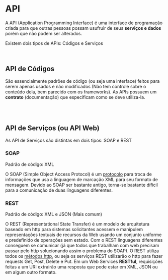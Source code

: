 # API

A API (Application Programming Interface) é uma interface de programação criada para que outras pessoas possam usufruir de seus **serviços e dados** porém que não podem ser alterados.

Existem dois tipos de APIs: Códigos e Serviços

<br>

## API de Códigos

São essencialmente padrões de código (ou seja uma interface) feitos para serem apenas usados e não modificados (Não tem controle sobre o conteúdo dela, bem parecido com os frameworks). As APIs possuem um **contrato** (documentação) que especificam como se deve utiliza-la.

<br><br>

## API de Serviços (ou API Web)

As API de Serviços são distintas em dois tipos: SOAP e REST 

### SOAP

Padrão de código: XML <br>

O SOAP (Simple Object Access Protocol) é um [protocolo](https://github.com/JoaoSodre/Programacao/blob/master/Aplica%C3%A7%C3%B5es%20Back-End.md#como-que-fazem-isso-protocols) para troca de informações que usa a linguagem de marcação XML para seu formato de mensagem. Devido ao SOAP ser bastante antigo, torna-se bastante díficil para a comunicação de duas línguagens diferentes.

### REST

Padrão de código: XML e JSON (Mais comum) <br>

O REST (Representational State Transfer) é um modelo de arquitetura baseado em http para  sistemas solicitantes acessem e manipulem representações textuais de recursos da Web usando um conjunto uniforme e predefinido de operações sem estado. Com o REST línguagens diferentes conseguem se comunicar (já que todos que trabalham com web precisam passar pelo http solucionando assim o problema do SOAP). O REST utiliza todos os [métodos http](https://github.com/JoaoSodre/Programacao/blob/master/Aplica%C3%A7%C3%B5es%20Back-End.md#m%C3%A9todos-http), ou seja os serviços REST utilizarão o http para fazer requests Get, Post, Delete e Put. Em um Web Services **RESTful**, requisições feitas a um URI extrairão uma resposta que pode estar em XML, JSON ou em algum outro formato.
